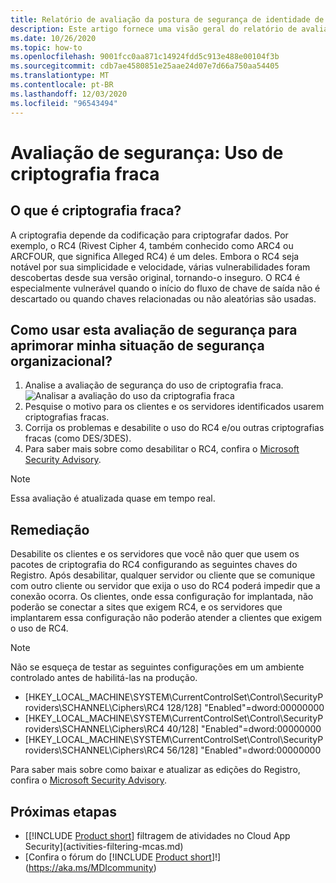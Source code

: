 ```yaml
---
title: Relatório de avaliação da postura de segurança de identidade de codificação fraca do Microsoft defender para identidade
description: Este artigo fornece uma visão geral do relatório de avaliação de postura de segurança de identidade de codificação fraca da identidade do Microsoft defender.
ms.date: 10/26/2020
ms.topic: how-to
ms.openlocfilehash: 9001fcc0aa871c14924fdd5c913e488e00104f3b
ms.sourcegitcommit: cdb7ae4580851e25aae24d07e7d66a750aa54405
ms.translationtype: MT
ms.contentlocale: pt-BR
ms.lasthandoff: 12/03/2020
ms.locfileid: "96543494"
---
```

# <a name="security-assessment-weak-cipher-usage"></a>Avaliação de segurança: Uso de criptografia fraca

## <a name="what-are-weak-ciphers"></a>O que é criptografia fraca?

A criptografia depende da codificação para criptografar dados. Por exemplo, o RC4 (Rivest Cipher 4, também conhecido como ARC4 ou ARCFOUR, que significa Alleged RC4) é um deles. Embora o RC4 seja notável por sua simplicidade e velocidade, várias vulnerabilidades foram descobertas desde sua versão original, tornando-o inseguro. O RC4 é especialmente vulnerável quando o início do fluxo de chave de saída não é descartado ou quando chaves relacionadas ou não aleatórias são usadas.

## <a name="how-do-i-use-this-security-assessment-to-improve-my-organizational-security-posture"></a>Como usar esta avaliação de segurança para aprimorar minha situação de segurança organizacional?

1. Analise a avaliação de segurança do uso de criptografia fraca.
    ![Analisar a avaliação do uso da criptografia fraca](media/cas-isp-weak-cipher-2.png)
1. Pesquise o motivo para os clientes e os servidores identificados usarem criptografias fracas.
1. Corrija os problemas e desabilite o uso do RC4 e/ou outras criptografias fracas (como DES/3DES).
1. Para saber mais sobre como desabilitar o RC4, confira o [Microsoft Security Advisory](https://support.microsoft.com/help/2868725/microsoft-security-advisory-update-for-disabling-rc4).

> [!NOTE]
> Essa avaliação é atualizada quase em tempo real.

## <a name="remediation"></a>Remediação

Desabilite os clientes e os servidores que você não quer que usem os pacotes de criptografia do RC4 configurando as seguintes chaves do Registro. Após desabilitar, qualquer servidor ou cliente que se comunique com outro cliente ou servidor que exija o uso do RC4 poderá impedir que a conexão ocorra. Os clientes, onde essa configuração for implantada, não poderão se conectar a sites que exigem RC4, e os servidores que implantarem essa configuração não poderão atender a clientes que exigem o uso de RC4.

> [!NOTE]
> Não se esqueça de testar as seguintes configurações em um ambiente controlado antes de habilitá-las na produção.
>
> - [HKEY_LOCAL_MACHINE\SYSTEM\CurrentControlSet\Control\SecurityProviders\SCHANNEL\Ciphers\RC4 128/128]   "Enabled"=dword:00000000
> - [HKEY_LOCAL_MACHINE\SYSTEM\CurrentControlSet\Control\SecurityProviders\SCHANNEL\Ciphers\RC4 40/128]   "Enabled"=dword:00000000
> - [HKEY_LOCAL_MACHINE\SYSTEM\CurrentControlSet\Control\SecurityProviders\SCHANNEL\Ciphers\RC4 56/128]   "Enabled"=dword:00000000

Para saber mais sobre como baixar e atualizar as edições do Registro, confira o [Microsoft Security Advisory](/security-updates/SecurityAdvisories/2013/2868725).

## <a name="next-steps"></a>Próximas etapas

- [[!INCLUDE [Product short](includes/product-short.md)] filtragem de atividades no Cloud App Security](activities-filtering-mcas.md)
- [Confira o fórum do [!INCLUDE [Product short](includes/product-short.md)]!](https://aka.ms/MDIcommunity)
